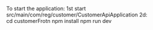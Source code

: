 To start the application:
1st start src/main/com/reg/customer/CustomerApiApplication
2d:   
    cd customerFrotn
    npm install
    npm run dev
